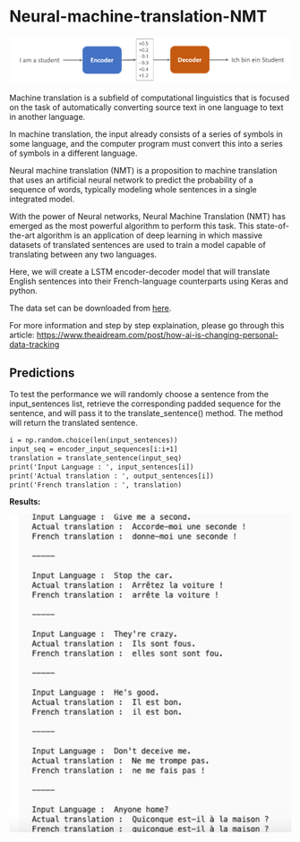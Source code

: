 # Neural-machine-translation-NMT
![NMT](https://github.com/nageshsinghc4/Neural-machine-translation-NMT/blob/master/021519-pic2.png)

Machine translation is a subfield of computational linguistics that is focused on the task of automatically converting source text in one language to text in another language.

In machine translation, the input already consists of a series of symbols in some language, and the computer program must convert this into a series of symbols in a different language.

Neural machine translation (NMT) is a proposition to machine translation that uses an artificial neural network to predict the probability of a sequence of words, typically modeling whole sentences in a single integrated model.

With the power of Neural networks, Neural Machine Translation (NMT) has emerged as the most powerful algorithm to perform this task. This state-of-the-art algorithm is an application of deep learning in which massive datasets of translated sentences are used to train a model capable of translating between any two languages.

Here, we will create a LSTM encoder-decoder model that will translate English sentences into their French-language counterparts using Keras and python.

The data set can be downloaded from [here](http://www.manythings.org/anki/).

For more information and step by step explaination, please go through this article: https://www.theaidream.com/post/how-ai-is-changing-personal-data-tracking

## Predictions
To test the performance we will randomly choose a sentence from the input_sentences list, retrieve the corresponding padded sequence for the sentence, and will pass it to the translate_sentence() method. The method will return the translated sentence.
```
i = np.random.choice(len(input_sentences))
input_seq = encoder_input_sequences[i:i+1]
translation = translate_sentence(input_seq)
print('Input Language : ', input_sentences[i])
print('Actual translation : ', output_sentences[i])
print('French translation : ', translation)
```

**Results:**

![Results](https://github.com/nageshsinghc4/Neural-machine-translation-NMT/blob/master/Screenshot%202020-10-16%20at%209.43.26%20AM.png)
